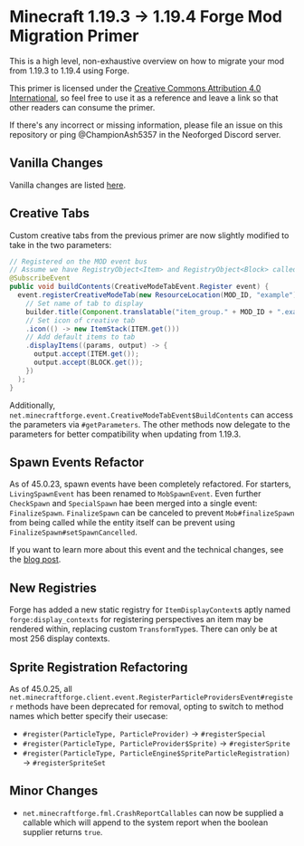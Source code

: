 # Minecraft 1.19.3 -> 1.19.4 Forge Mod Migration Primer

This is a high level, non-exhaustive overview on how to migrate your mod from 1.19.3 to 1.19.4 using Forge.

This primer is licensed under the [Creative Commons Attribution 4.0 International](http://creativecommons.org/licenses/by/4.0/), so feel free to use it as a reference and leave a link so that other readers can consume the primer.

If there's any incorrect or missing information, please file an issue on this repository or ping @ChampionAsh5357 in the Neoforged Discord server.

## Vanilla Changes

Vanilla changes are listed [here](./index.md).

## Creative Tabs

Custom creative tabs from the previous primer are now slightly modified to take in the two parameters: 

```java
// Registered on the MOD event bus
// Assume we have RegistryObject<Item> and RegistryObject<Block> called ITEM and BLOCK
@SubscribeEvent
public void buildContents(CreativeModeTabEvent.Register event) {
  event.registerCreativeModeTab(new ResourceLocation(MOD_ID, "example"), builder ->
    // Set name of tab to display
    builder.title(Component.translatable("item_group." + MOD_ID + ".example"))
    // Set icon of creative tab
    .icon(() -> new ItemStack(ITEM.get()))
    // Add default items to tab
    .displayItems((params, output) -> {
      output.accept(ITEM.get());
      output.accept(BLOCK.get());
    })
  );
}
```

Additionally, `net.minecraftforge.event.CreativeModeTabEvent$BuildContents` can access the parameters via `#getParameters`. The other methods now delegate to the parameters for better compatibility when updating from 1.19.3.

## Spawn Events Refactor

As of 45.0.23, spawn events have been completely refactored. For starters, `LivingSpawnEvent` has been renamed to `MobSpawnEvent`. Even further `CheckSpawn` and `SpecialSpawn` hae been merged into a single event: `FinalizeSpawn`. `FinalizeSpawn` can be canceled to prevent `Mob#finalizeSpawn` from being called while the entity itself can be prevent using` FinalizeSpawn#setSpawnCancelled`.

If you want to learn more about this event and the technical changes, see the [blog post](https://blog.minecraftforge.net/breaking/spawnevents/).

## New Registries

Forge has added a new static registry for `ItemDisplayContext`s aptly named `forge:display_contexts` for registering perspectives an item may be rendered within, replacing custom `TransformType`s. There can only be at most 256 display contexts.

## Sprite Registration Refactoring

As of 45.0.25, all `net.minecraftforge.client.event.RegisterParticleProvidersEvent#register` methods have been deprecated for removal, opting to switch to method names which better specify their usecase:

* `#register(ParticleType, ParticleProvider)` -> `#registerSpecial`
* `#register(ParticleType, ParticleProvider$Sprite)` -> `#registerSprite`
* `#register(ParticleType, ParticleEngine$SpriteParticleRegistration)` -> `#registerSpriteSet`

## Minor Changes

* `net.minecraftforge.fml.CrashReportCallables` can now be supplied a callable which will append to the system report when the boolean supplier returns `true`.

